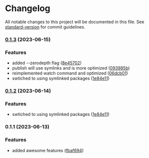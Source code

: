 # Changelog

All notable changes to this project will be documented in this file. See [standard-version](https://github.com/conventional-changelog/standard-version) for commit guidelines.

### [0.1.3](https://github.com/mekstuff/localpm/compare/v0.1.1...v0.1.3) (2023-06-15)


### Features

* added --zerodepth flag ([8e45702](https://github.com/mekstuff/localpm/commit/8e45702a8102d16e0141fcb9b4a6265176317ee5))
* publish will use symlinks and is more optimized ([093985b](https://github.com/mekstuff/localpm/commit/093985b36f07c7d581e174549a558e9303ee37e1))
* reimplemented watch command and optimized ([06dcb01](https://github.com/mekstuff/localpm/commit/06dcb01c6f6040d38b2031a09f4b04466d14a664))
* swtiched to using symlinked packages ([1e84e11](https://github.com/mekstuff/localpm/commit/1e84e11e1083c460ca99747bb1c27c7586e4a15c))

### [0.1.2](https://github.com/mekstuff/localpm/compare/v0.1.1...v0.1.2) (2023-06-14)


### Features

* swtiched to using symlinked packages ([1e84e11](https://github.com/mekstuff/localpm/commit/1e84e11e1083c460ca99747bb1c27c7586e4a15c))

### 0.1.1 (2023-06-13)


### Features

* added awesome features ([fbaf694](https://github.com/mekstuff/localpm/commit/fbaf694b72cad5a74e264b7fcb3b60bcd3e47537))
